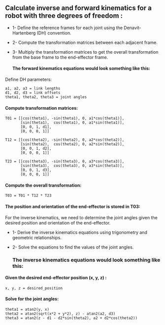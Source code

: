 ## Calculate inverse and forward kinematics for a robot with three degrees of freedom :

* 1- Define the reference frames for each joint using the Denavit-Hartenberg (DH) convention.
* 2- Compute the transformation matrices between each adjacent frame.
* 3- Multiply the transformation matrices to get the overall transformation from the base frame to the end-effector frame.
  
  #### The forward kinematics equations would look something like this:
Define DH parameters: 
```
a1, a2, a3 = link lengths
d1, d2, d3 = link offsets
theta1, theta2, theta3 = joint angles
```
#### Compute transformation matrices: 
```
T01 = [[cos(theta1), -sin(theta1), 0, a1*cos(theta1)], 
       [sin(theta1),  cos(theta1), 0, a1*sin(theta1)],
       [0, 0, 1, d1],
       [0, 0, 0, 1]]

T12 = [[cos(theta2), -sin(theta2), 0, a2*cos(theta2)],
       [sin(theta2),  cos(theta2), 0, a2*sin(theta2)], 
       [0, 0, 1, d2],
       [0, 0, 0, 1]]

T23 = [[cos(theta3), -sin(theta3), 0, a3*cos(theta3)],
       [sin(theta3),  cos(theta3), 0, a3*sin(theta3)],
       [0, 0, 1, d3], 
       [0, 0, 0, 1]]
```
#### Compute the overall transformation: 
```
T03 = T01 * T12 * T23
```
#### The position and orientation of the end-effector is stored in T03: 
For the inverse kinematics, we need to determine the joint angles given the desired position and orientation of the end-effector.
* 1- Derive the inverse kinematics equations using trigonometry and geometric relationships.
* 2- Solve the equations to find the values of the joint angles.
  
  ### The inverse kinematics equations would look something like this:
#### Given the desired end-effector position (x, y, z) : 
```
x, y, z = desired_position
```
#### Solve for the joint angles:
```
theta1 = atan2(y, x)
theta2 = atan2(sqrt(x*2 + y*2), z) - atan2(a2, d3)
theta3 = atan2(z - d1 - d2*sin(theta2), a2 + d2*cos(theta2))
```
